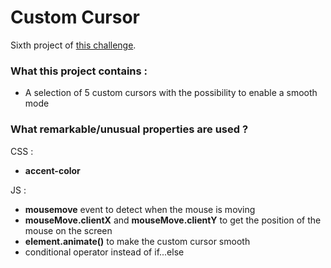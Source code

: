# Custom Cursor

Sixth project of [this challenge](https://github.com/Rekuiem84/personal-challenge).

### What this project contains :

- A selection of 5 custom cursors with the possibility to enable a smooth mode

### What remarkable/unusual properties are used ?

CSS :

- **accent-color**

JS :

- **mousemove** event to detect when the mouse is moving
- **mouseMove.clientX** and **mouseMove.clientY** to get the position of the mouse on the screen
- **element.animate()** to make the custom cursor smooth
- conditional operator instead of if...else
